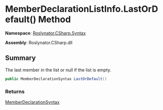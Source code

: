 # MemberDeclarationListInfo\.LastOrDefault\(\) Method

**Namespace**: [Roslynator.CSharp.Syntax](../../README.md)

**Assembly**: Roslynator\.CSharp\.dll

## Summary

The last member in the list or null if the list is empty\.

```csharp
public MemberDeclarationSyntax LastOrDefault()
```

### Returns

[MemberDeclarationSyntax](https://docs.microsoft.com/en-us/dotnet/api/microsoft.codeanalysis.csharp.syntax.memberdeclarationsyntax)

